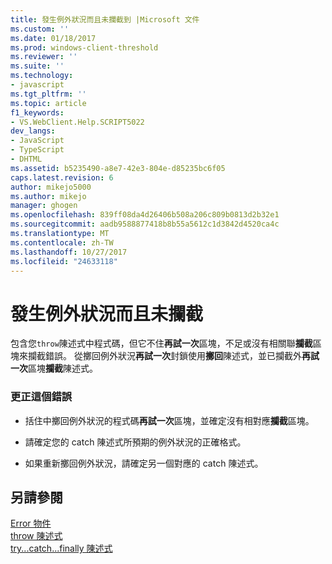 ```yaml
---
title: 發生例外狀況而且未攔截到 |Microsoft 文件
ms.custom: ''
ms.date: 01/18/2017
ms.prod: windows-client-threshold
ms.reviewer: ''
ms.suite: ''
ms.technology:
- javascript
ms.tgt_pltfrm: ''
ms.topic: article
f1_keywords:
- VS.WebClient.Help.SCRIPT5022
dev_langs:
- JavaScript
- TypeScript
- DHTML
ms.assetid: b5235490-a8e7-42e3-804e-d85235bc6f05
caps.latest.revision: 6
author: mikejo5000
ms.author: mikejo
manager: ghogen
ms.openlocfilehash: 839ff08da4d26406b508a206c809b0813d2b32e1
ms.sourcegitcommit: aadb9588877418b8b55a5612c1d3842d4520ca4c
ms.translationtype: MT
ms.contentlocale: zh-TW
ms.lasthandoff: 10/27/2017
ms.locfileid: "24633118"
---
```

# <a name="exception-thrown-and-not-caught"></a>發生例外狀況而且未攔截
包含您`throw`陳述式中程式碼，但它不住**再試一次**區塊，不足或沒有相關聯**攔截**區塊來攔截錯誤。 從擲回例外狀況**再試一次**封鎖使用**擲回**陳述式，並已攔截外**再試一次**區塊**攔截**陳述式。  
  
### <a name="to-correct-this-error"></a>更正這個錯誤  
  
-   括住中擲回例外狀況的程式碼**再試一次**區塊，並確定沒有相對應**攔截**區塊。  
  
-   請確定您的 catch 陳述式所預期的例外狀況的正確格式。  
  
-   如果重新擲回例外狀況，請確定另一個對應的 catch 陳述式。  
  
## <a name="see-also"></a>另請參閱  
 [Error 物件](../../javascript/reference/error-object-javascript.md)   
 [throw 陳述式](../../javascript/reference/throw-statement-javascript.md)   
 [try...catch...finally 陳述式](../../javascript/reference/try-dot-dot-dot-catch-dot-dot-dot-finally-statement-javascript.md)